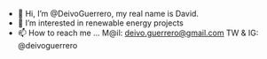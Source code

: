 - 👋 Hi, I’m @DeivoGuerrero, my real name is David.
- 👀 I’m interested in renewable energy projects
- 📫 How to reach me ...
  M@il: deivo.guerrero@gmail.com
  TW & IG: @deivoguerrero
  

<!---
DeivoGuerrero/DeivoGuerrero is a ✨ special ✨ repository because its `README.md` (this file) appears on your GitHub profile.
You can click the Preview link to take a look at your changes.
--->
